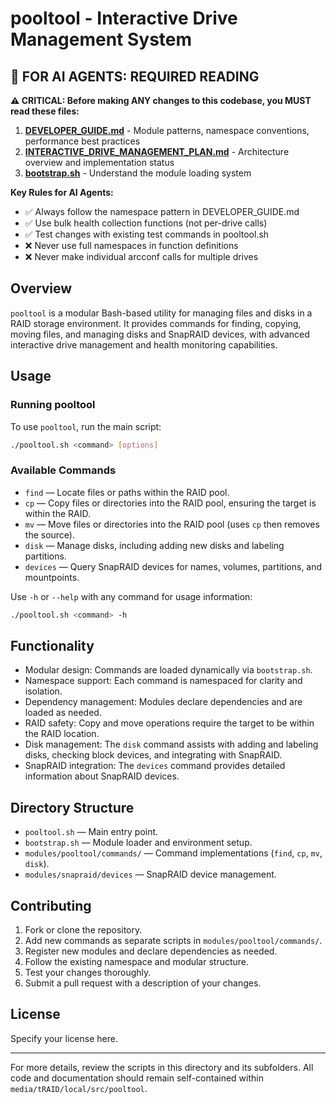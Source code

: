 # pooltool - Interactive Drive Management System

## 🤖 **FOR AI AGENTS: REQUIRED READING**

**⚠️ CRITICAL: Before making ANY changes to this codebase, you MUST read these files:**

1. **[DEVELOPER_GUIDE.md](./DEVELOPER_GUIDE.md)** - Module patterns, namespace conventions, performance best practices
2. **[INTERACTIVE_DRIVE_MANAGEMENT_PLAN.md](./INTERACTIVE_DRIVE_MANAGEMENT_PLAN.md)** - Architecture overview and implementation status  
3. **[bootstrap.sh](./bootstrap.sh)** - Understand the module loading system

**Key Rules for AI Agents:**
- ✅ Always follow the namespace pattern in DEVELOPER_GUIDE.md
- ✅ Use bulk health collection functions (not per-drive calls)
- ✅ Test changes with existing test commands in pooltool.sh
- ❌ Never use full namespaces in function definitions
- ❌ Never make individual arcconf calls for multiple drives

## Overview
`pooltool` is a modular Bash-based utility for managing files and disks in a RAID storage environment. It provides commands for finding, copying, moving files, and managing disks and SnapRAID devices, with advanced interactive drive management and health monitoring capabilities.

## Usage

### Running pooltool
To use `pooltool`, run the main script:
```bash
./pooltool.sh <command> [options]
```

### Available Commands
- `find` — Locate files or paths within the RAID pool.
- `cp` — Copy files or directories into the RAID pool, ensuring the target is within the RAID.
- `mv` — Move files or directories into the RAID pool (uses `cp` then removes the source).
- `disk` — Manage disks, including adding new disks and labeling partitions.
- `devices` — Query SnapRAID devices for names, volumes, partitions, and mountpoints.

Use `-h` or `--help` with any command for usage information:
```bash
./pooltool.sh <command> -h
```

## Functionality
- Modular design: Commands are loaded dynamically via `bootstrap.sh`.
- Namespace support: Each command is namespaced for clarity and isolation.
- Dependency management: Modules declare dependencies and are loaded as needed.
- RAID safety: Copy and move operations require the target to be within the RAID location.
- Disk management: The `disk` command assists with adding and labeling disks, checking block devices, and integrating with SnapRAID.
- SnapRAID integration: The `devices` command provides detailed information about SnapRAID devices.

## Directory Structure
- `pooltool.sh` — Main entry point.
- `bootstrap.sh` — Module loader and environment setup.
- `modules/pooltool/commands/` — Command implementations (`find`, `cp`, `mv`, `disk`).
- `modules/snapraid/devices` — SnapRAID device management.

## Contributing
1. Fork or clone the repository.
2. Add new commands as separate scripts in `modules/pooltool/commands/`.
3. Register new modules and declare dependencies as needed.
4. Follow the existing namespace and modular structure.
5. Test your changes thoroughly.
6. Submit a pull request with a description of your changes.

## License
Specify your license here.

---
For more details, review the scripts in this directory and its subfolders. All code and documentation should remain self-contained within `media/tRAID/local/src/pooltool`.
